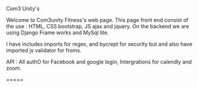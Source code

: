 Com3 Unity's

Welcome to Com3unity Fitness's web page. This page front end consist of the use : HTML, CSS bootstrap, JS ajax and jquery. On the backend we are using Django Frame works and MySql lite. 

I have includes imports for regex, and bycrept for security but and also have imported js validator for froms. 

API : All authO for Facebook and google login, Intergrations for calendly and zoom. 


=====
 

 
